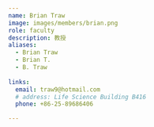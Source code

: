 ```yaml
---
name: Brian Traw
image: images/members/brian.png
role: faculty
description: 教授
aliases:
  - Brian Traw
  - Brian T.
  - B. Traw
  
links:
  email: traw9@hotmail.com
  # address: Life Science Building B416
  phone: +86-25-89686406

---
```

